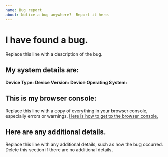 ```yaml
---
name: Bug report
about: Notice a bug anywhere?  Report it here.
---
```


# I have found a bug.
Replace this line with a description of the bug.
## My system details are:
**Device Type:** 
**Device Version:** 
**Device Operating System:** 
## This is my browser console:
Replace this line with a copy of everything in your browser console, especially errors or warnings.  [Here is how to get to the browser console.](https://zapier.com/help/how-retrieve-console-logs-your-browser-troubleshooting/)
## Here are any additional details.
Replace this line with any additional details, such as how the bug occurred.  Delete this section if there are no additional details.

